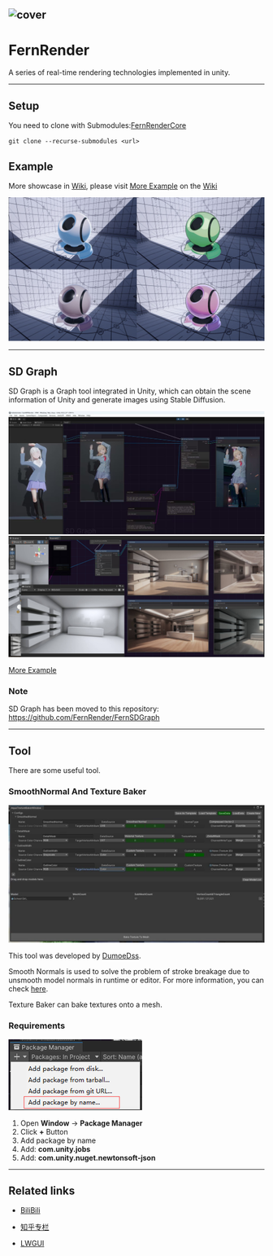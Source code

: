 ![cover](https://github.com/DeJhon-Huang/FernNPR/blob/master/DocAssets/cover.jpg)
------------------------------------

# FernRender

A series of real-time rendering technologies implemented in unity.
___

## Setup
You need to clone with Submodules:[FernRenderCore](https://github.com/FernRender/FernRenderCore)

```
git clone --recurse-submodules <url>
```

## Example
More showcase in [Wiki](https://github.com/DeJhon-Huang/FernNPR/wiki), please visit [More Example](https://github.com/DeJhon-Huang/FernNPR/wiki/More-Example) on the [Wiki](https://github.com/DeJhon-Huang/FernNPR/wiki)

![](DocAssets/MaterialBall.jpg)
___

## SD Graph

SD Graph is a Graph tool integrated in Unity, which can obtain the scene information of Unity and generate images using Stable Diffusion.

![](DocAssets/SDInpaint.jpg)
![](DocAssets/StableControlNet.jpg)

[More Example](https://github.com/DeJhon-Huang/FernNPR/wiki/Stable-Graph-Example)

### Note

SD Graph has been moved to this repository: https://github.com/FernRender/FernSDGraph

___

## Tool
There are some useful tool.

### SmoothNormal And Texture Baker

![](DocAssets/texturebaketool.jpg)

This tool was developed by [DumoeDss](https://github.com/DumoeDss).

Smooth Normals is used to solve the problem of stroke breakage due to unsmooth model normals in runtime or editor. For more information, you can check [here](https://github.com/DumoeDss/AquaSmoothNormals).

Texture Baker can bake textures onto a mesh.

### Requirements

![](DocAssets/PackageManager.png)

1. Open **Window** -> **Package Manager**
2. Click **+** Button
3. Add package by name
4. Add: **com.unity.jobs**
5. Add: **com.unity.nuget.newtonsoft-json**
___

## Related links

- [BiliBili](https://space.bilibili.com/477693184)

- [知乎专栏](https://www.zhihu.com/column/c_1587028302690304000)

- [LWGUI](https://github.com/JasonMa0012/LWGUI)
